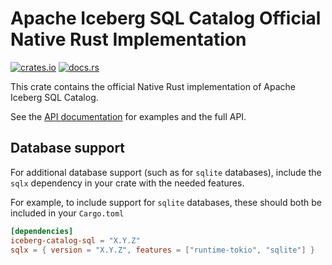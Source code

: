 <!--
  ~ Licensed to the Apache Software Foundation (ASF) under one
  ~ or more contributor license agreements.  See the NOTICE file
  ~ distributed with this work for additional information
  ~ regarding copyright ownership.  The ASF licenses this file
  ~ to you under the Apache License, Version 2.0 (the
  ~ "License"); you may not use this file except in compliance
  ~ with the License.  You may obtain a copy of the License at
  ~
  ~   http://www.apache.org/licenses/LICENSE-2.0
  ~
  ~ Unless required by applicable law or agreed to in writing,
  ~ software distributed under the License is distributed on an
  ~ "AS IS" BASIS, WITHOUT WARRANTIES OR CONDITIONS OF ANY
  ~ KIND, either express or implied.  See the License for the
  ~ specific language governing permissions and limitations
  ~ under the License.
-->

# Apache Iceberg SQL Catalog Official Native Rust Implementation

[![crates.io](https://img.shields.io/crates/v/iceberg.svg)](https://crates.io/crates/iceberg-catalog-sql)
[![docs.rs](https://img.shields.io/docsrs/iceberg.svg)](https://docs.rs/iceberg/latest/iceberg-catalog-sql/)

This crate contains the official Native Rust implementation of Apache Iceberg SQL Catalog.

See the [API documentation](https://docs.rs/iceberg-catalog-sql/latest) for examples and the full API.

## Database support

For additional database support (such as for `sqlite` databases), include the `sqlx` dependency in your crate with the needed features.

For example, to include support for `sqlite` databases, these should both be included in your `Cargo.toml`

```toml
[dependencies]
iceberg-catalog-sql = "X.Y.Z"
sqlx = { version = "X.Y.Z", features = ["runtime-tokio", "sqlite"] }
```
